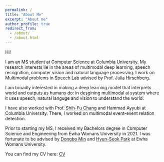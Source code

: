 ```yaml
---
permalink: /
title: "About Me"
excerpt: "About me"
author_profile: true
redirect_from: 
  - /about/
  - /about.html
---
```


Hi!

I am an MS student at Computer Science at Columbia University. My research interests lie in the areas of multimodal deep learning, speech recognition, computer vision and natural language processing. I work on Multimodal problems in [Speech Lab](http://www.cs.columbia.edu/speech/lab.cgi) advised by Prof. [Julia Hirschberg](http://www.cs.columbia.edu/~julia/).

I am broadly interested in making a deep learning model that interprets world and outputs as humans do: in desgining multimodal ai system where it uses speech, natural languge and vision to understand the world.  

I have also worked with Prof. [Shih-Fu Chang](https://www.ee.columbia.edu/~sfchang/) and Hammad Ayyubi at Columbia University. There, I worked on multimodal event-event relation detection.

Prior to starting my MS, I received my Bachelors degree in Computer Science and Engineering from Ewha Womans University in 2021. I was fortunate to be advised by [Dongbo Min](http://cvl.ewha.ac.kr/) and [Hyun-Seok Park](http://www.ewha.ac.kr/ewha/professor/info.do?mode=view&pId=xPCsLydiqzj%2FKdbYExXJKg%3D%3D) at Ewha Womans University. 

You can find my CV here: [CV](http://JaywonKoo17.github.io/files/Jaywon_CV_HP.pdf)
